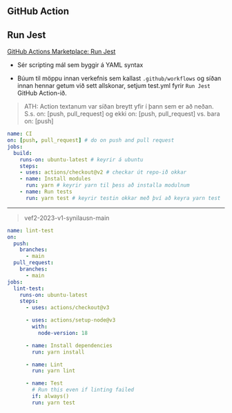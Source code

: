 ## GitHub Action

## Run Jest

[GitHub Actions Marketplace: Run Jest](https://github.com/marketplace/actions/run-jest)

* Sér scripting mál sem byggir á YAML syntax

+ Búum til möppu innan verkefnis sem kallast `.github/workflows` og síðan innan hennar getum við sett allskonar, setjum test.yml fyrir `Run Jest` GitHub Action-ið.

> ATH: Action textanum var síðan breytt yfir í þann sem er að neðan. S.s. on: [push, pull_request] og ekki on: [push, pull_request] vs. bara on: [push]


```yaml
name: CI
on: [push, pull_request] # do on push and pull request
jobs:
  build:
    runs-on: ubuntu-latest # keyrir á ubuntu
    steps:
    - uses: actions/checkout@v2 # checkar út repo-ið okkar
    - name: Install modules
      run: yarn # keyrir yarn til þess að installa modulnum
    - name: Run tests
      run: yarn test # keyrir testin okkar með því að keyra yarn test
```

***

> vef2-2023-v1-synilausn-main

```yaml
name: lint-test
on:
  push:
    branches:
      - main
  pull_request:
    branches:
      - main
jobs:
  lint-test:
    runs-on: ubuntu-latest
    steps:
      - uses: actions/checkout@v3

      - uses: actions/setup-node@v3
        with:
          node-version: 18

      - name: Install dependencies
        run: yarn install

      - name: Lint
        run: yarn lint

      - name: Test
        # Run this even if linting failed
        if: always()
        run: yarn test
```
